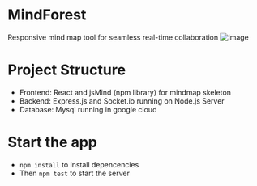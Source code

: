 # MindForest
Responsive mind map tool for seamless real-time collaboration
![image](https://user-images.githubusercontent.com/79785628/163191545-61a69c2b-0ed7-4ba9-b20b-7373b81fe8db.png)

# Project Structure
  * Frontend: React and jsMind (npm library) for mindmap skeleton
  * Backend: Express.js and Socket.io running on Node.js Server
  * Database: Mysql running in google cloud
# Start the app
  * `npm install` to install depencencies
  * Then `npm test` to start the server
